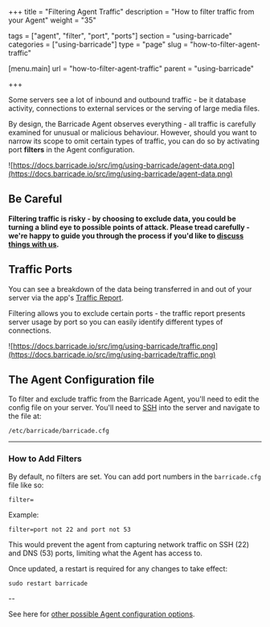 +++
title = "Filtering Agent Traffic"
description = "How to filter traffic from your Agent"
weight = "35"

tags = ["agent", "filter", "port", "ports"]
section = "using-barricade"
categories = ["using-barricade"]
type = "page"
slug = "how-to-filter-agent-traffic"

[menu.main]
    url = "how-to-filter-agent-traffic"
    parent = "using-barricade"

+++

Some servers see a lot of inbound and outbound traffic - be it database activity, connections to external services or the serving of large media files.

By design, the Barricade Agent observes everything - all traffic is carefully examined for unusual or malicious behaviour. However, should you want to narrow its scope to omit certain types of traffic, you can do so by activating port **filters** in the Agent configuration.

![https://docs.barricade.io/src/img/using-barricade/agent-data.png](https://docs.barricade.io/src/img/using-barricade/agent-data.png)

## Be Careful

**Filtering traffic is risky - by choosing to exclude data, you could be turning a blind eye to possible points of attack. Please tread carefully - we're happy to guide you through the process if you'd like to [discuss things with us](https://barricade.io/about#contact-info).**

## Traffic Ports

You can see a breakdown of the data being transferred in and out of your server via the app's [Traffic Report](https://app.barricade.io/dashboard/stats).

Filtering allows you to exclude certain ports - the traffic report presents server usage by port so you can easily identify different types of connections.

![https://docs.barricade.io/src/img/using-barricade/traffic.png](https://docs.barricade.io/src/img/using-barricade/traffic.png)

## The Agent Configuration file

To filter and exclude traffic from the Barricade Agent, you'll need to edit the config file on your server. You'll need to [SSH](https://docs.barricade.io/getting-started/running-commands/) into the server and navigate to the file at:

`/etc/barricade/barricade.cfg`

<hr>  

### How to Add Filters

By default, no filters are set. You can add port numbers in the `barricade.cfg` file like so:

`filter=  `


Example:  

`filter=port not 22 and port not 53`

This would prevent the agent from capturing network traffic on SSH (22) and DNS (53) ports, limiting what the Agent has access to.

Once updated, a restart is required for any changes to take effect:

`sudo restart barricade`

--

See here for [other possible Agent configuration options](https://docs.barricade.io/using-barricade/#configuring-agents).
